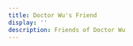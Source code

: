 ```yaml
---
title: Doctor Wu's Friend
display: ''
description: Friends of Doctor Wu
---
```


<!-- @layout-full-width -->

<FriendsList
  :friends="[
    {
      name: 'Anthony Fu',
      link: 'https://antfu.me',
      slogan: 'A ship in harbor is safe, but that is not what ships are built for.',
      avatarLink: 'https://avatars.githubusercontent.com/u/11247099',
    },
    {
      name: 'Cali',
      link: 'https://cali.so/',
      slogan: '开发者, 设计师, 细节控, 创始人<br> Founder & CEO of Zolplay',
      avatarLink: 'https://github.com/CaliCastle.png',
    },
    {
      name: '华铧',
      link: 'https://hua-bang.github.io/blog/',
      slogan: '学而知不足',
      avatarLink: 'https://github.com/hua-bang.png',
    },
    {
      name: 'Herrington Darkholme (海老师)',
      link: 'https://ast-grep.github.io',
      slogan: '搜代码验代码改代码一条龙',
      avatarLink: 'https://github.com/HerringtonDarkholme.png',
    },
    {
      name: 'Bruce 小胡同学',
      link: 'https://yinji.org/',
      slogan: '君子可内敛不可懦弱，面不公可起而论之',
      avatarLink: 'https://github.com/huhexian.png',
    },
    ]"
 />
